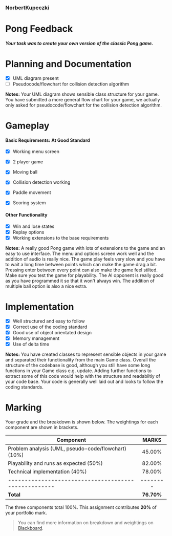### NorbertKupeczki

# Pong Feedback
##### Your task was to create your own version of the classic Pong game. 


# Planning and Documentation
- [x] UML diagram present
- [ ] Pseudocode/flowchart for collision detection algorithm 

**Notes:** Your UML diagram shows sensible class structure for your game. You have submitted a more general flow chart for your game, we actually only asked for pseudocode/flowchart for the collision detection algorithm.  

# Gameplay 

#### Basic Requirements: At Good Standard
- [x] Working menu screen
- [x] 2 player game
- [x] Moving ball 
- [x] Collision detection working
- [x] Paddle movement
- [x] Scoring system


#### Other Functionality
- [x] Win and lose states
- [x] Replay options
- [x] Working extensions to the base requirements  

**Notes:** A really good Pong game with lots of extensions to the game and an easy to use interface. The menu and options screen work well and the addition of audio is really nice. The game play feels very slow and you have to wait a long time between points which can make the game drag a bit. Pressing enter between every point can also make the game feel stilted. Make sure you test the game for playability. The AI opponent is really good as you have programmed it so that it won't always win. The addition of multiple ball option is also a nice extra.


# Implementation
- [x] Well structured and easy to follow
- [x] Correct use of the coding standard
- [x] Good use of object orientated design
- [x] Memory management
- [x] Use of delta time

**Notes:** You have created classes to represent sensible objects in your game and separated their functionality from the main Game class. Overall the structure of the codebase is good, although you still have some long functions in your Game class e.g. update. Adding further functions to extract some of this code would help with the structure and readabiltiy of your code base. Your code is generally well laid out and looks to follow the coding standards. 



# Marking

Your grade and the breakdown is shown below. The weightings for each component are shown in brackets.

| Component                                            |  MARKS   |
| -----------------------------------------------------|:--------:|
| Problem analysis (UML, pseudo-code/flowchart) (10%)  |  45.00%   |
| Playability and runs as expected (50%)               |  82.00%   |
| Technical implementation (40%)                       |  78.00%   | 
| ---------------------------------------------------- | -------- |
| **Total**                                            |**76.70%** |


The three components total 100%. 
This assignment contributes **20%** of your portfolio mark. 

> You can find more information on breakdown and weightings on [Blackboard]. 

[Blackboard]: <https://blackboard.uwe.ac.uk>
